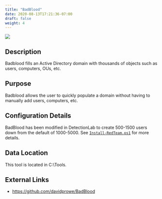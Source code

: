 ```yaml
---
title: "BadBlood"
date: 2020-08-13T17:21:36-07:00
draft: false
weight: 4
---
```


![](../../images/badblood.png)

## Description

Badblood fills an Active Directory domain with thousands of objects such as users, computers, OUs, etc.

## Purpose

Badblood allows the user to quickly populate a domain without having to manually add users, computers, etc.

## Configuration Details

BadBlood has been modified in DetectionLab to create 500-1500 users down from the default of 1000-5000.
See [`Install-RedTeam.ps1`](https://github.com/clong/DetectionLab/blob/master/Vagrant/scripts/install-redteam.ps1) for more details.

## Data Location

This tool is located in C:\Tools.

## External Links
* https://github.com/davidprowe/BadBlood
